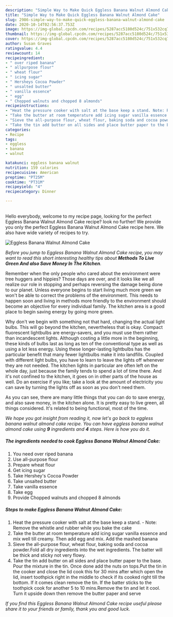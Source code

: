 ```yaml
---
description: "Simple Way to Make Quick Eggless Banana Walnut Almond Cake"
title: "Simple Way to Make Quick Eggless Banana Walnut Almond Cake"
slug: 2986-simple-way-to-make-quick-eggless-banana-walnut-almond-cake
date: 2020-10-14T02:56:37.753Z
image: https://img-global.cpcdn.com/recipes/5287acc5180d524c/751x532cq70/eggless-banana-walnut-almond-cake-recipe-main-photo.jpg
thumbnail: https://img-global.cpcdn.com/recipes/5287acc5180d524c/751x532cq70/eggless-banana-walnut-almond-cake-recipe-main-photo.jpg
cover: https://img-global.cpcdn.com/recipes/5287acc5180d524c/751x532cq70/eggless-banana-walnut-almond-cake-recipe-main-photo.jpg
author: Susan Graves
ratingvalue: 4.4
reviewcount: 14
recipeingredient:
- " over riped banana"
- " allpurpose flour"
- " wheat flour"
- " icing sugar"
- " Hersheys Cocoa Powder"
- " unsalted butter"
- " vanilla essence"
- " egg"
- " Chopped walnuts and chopped 8 almonds"
recipeinstructions:
- "Heat the pressure cooker with salt at the base keep a stand. Note: Remove the whistle and rubber while you bake the cake"
- "Take the butter at room temperature add icing sugar vanilla essence and mix well till creamy. Then add egg and mix. Add the mashed banana"
- "Sieve the all-purpose flour, wheat flour, baking soda and cocoa powder.Fold all dry ingredients into the wet ingredients. The batter will be thick and sticky not very flowy."
- "Take the tin add butter on all sides and place butter paper to the base. Pour the mixture in the tin. Once done add the nuts on tops.Put the tin in the cooker and close the lid cook this for 30 mins after which open the lid, insert toothpick right in the middle to check if its cooked right till the bottom. If it comes clean remove the tin. If the batter sticks to the toothpick cook for another 5 to 10 mins.Remove the tin and let it cool. Turn it upside down then remove the butter paper and serve"
categories:
- Recipe
tags:
- eggless
- banana
- walnut

katakunci: eggless banana walnut 
nutrition: 159 calories
recipecuisine: American
preptime: "PT25M"
cooktime: "PT31M"
recipeyield: "4"
recipecategory: Dinner

---
```

<br>
Hello everybody, welcome to my recipe page, looking for the perfect Eggless Banana Walnut Almond Cake recipe? look no further! We provide you only the perfect Eggless Banana Walnut Almond Cake recipe here. We also have wide variety of recipes to try.
<br>


![Eggless Banana Walnut Almond Cake](https://img-global.cpcdn.com/recipes/5287acc5180d524c/751x532cq70/eggless-banana-walnut-almond-cake-recipe-main-photo.jpg)

<i>Before you jump to Eggless Banana Walnut Almond Cake recipe, you may want to read this short interesting healthy tips about 
<strong>Methods To Live Green And also Save Money In The Kitchen</strong>.</i>
</br>

Remember when the only people who cared about the environment were tree huggers and hippies? Those days are over, and it looks like we all realize our role in stopping and perhaps reversing the damage being done to our planet. Unless everyone begins to start living much more green we won't be able to correct the problems of the environment. This needs to happen soon and living in methods more friendly to the environment should become an objective for every individual family. The kitchen area is a good place to begin saving energy by going more green.

Why don't we begin with something not that hard, changing the actual light bulbs. This will go beyond the kitchen, nevertheless that is okay. Compact fluorescent lightbulbs are energy-savers, and you must use them rather than incandescent lights. Although costing a little more in the beginning, these kinds of bulbs last as long as ten of the conventional type as well as using a lot less energy. Using these longer-lasting lightbulbs has the particular benefit that many fewer lightbulbs make it into landfills. Coupled with different light bulbs, you have to learn to leave the lights off whenever they are not needed. The kitchen lights in particular are often left on the whole day, just because the family tends to spend a lot of time there. And it's not confined to the kitchen, it goes on in other parts of the house as well. Do an exercise if you like; take a look at the amount of electricity you can save by turning the lights off as soon as you don't need them.

As you can see, there are many little things that you can do to save energy, and also save money, in the kitchen alone. It is pretty easy to live green, all things considered. It's related to being functional, most of the time.


<i>We hope you got insight from reading it, now let's go back to eggless banana walnut almond cake recipe. You can have eggless banana walnut almond cake using <strong>9</strong> ingredients and <strong>4</strong> steps. Here is how you do it.
</i>

##### The ingredients needed to cook Eggless Banana Walnut Almond Cake:

1. You need  over riped banana
1. Use  all-purpose flour
1. Prepare  wheat flour
1. Get  icing sugar
1. Take  Hershey&#39;s Cocoa Powder
1. Take  unsalted butter
1. Take  vanilla essence
1. Take  egg
1. Provide  Chopped walnuts and chopped 8 almonds


##### Steps to make Eggless Banana Walnut Almond Cake:

1. Heat the pressure cooker with salt at the base keep a stand. - Note: Remove the whistle and rubber while you bake the cake
1. Take the butter at room temperature add icing sugar vanilla essence and mix well till creamy. Then add egg and mix. Add the mashed banana
1. Sieve the all-purpose flour, wheat flour, baking soda and cocoa powder.Fold all dry ingredients into the wet ingredients. The batter will be thick and sticky not very flowy.
1. Take the tin add butter on all sides and place butter paper to the base. Pour the mixture in the tin. Once done add the nuts on tops.Put the tin in the cooker and close the lid cook this for 30 mins after which open the lid, insert toothpick right in the middle to check if its cooked right till the bottom. If it comes clean remove the tin. If the batter sticks to the toothpick cook for another 5 to 10 mins.Remove the tin and let it cool. Turn it upside down then remove the butter paper and serve


<i>If you find this Eggless Banana Walnut Almond Cake recipe useful please share it to your friends or family, thank you and good luck.</i>
